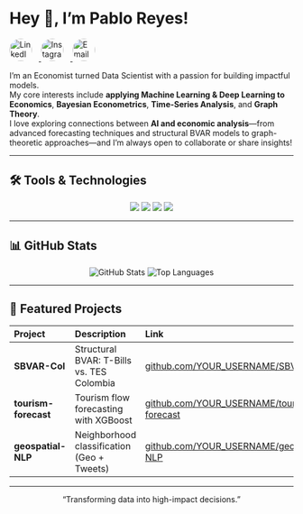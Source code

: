 # Hey 👋, I’m **Pablo Reyes**!

<p align="left">
  <a href="https://www.linkedin.com/in/pablo-alejandro-reyes-granados/" target="_blank" rel="noreferrer">
    <img
      src="https://img.shields.io/badge/LinkedIn-0A66C2?style=flat&logo=linkedin&logoColor=white"
      alt="LinkedIn"
      width="40"
      style="border-radius:50%; margin-right:12px;"
    />
  </a>
  <a href="https://www.instagram.com/pablo.reyes8/" target="_blank" rel="noreferrer">
    <img
      src="https://img.shields.io/badge/Instagram-E4405F?style=flat&logo=instagram&logoColor=white"
      alt="Instagram"
      width="40"
      style="border-radius:50%; margin-right:12px;"
    />
  </a>
  <a href="mailto:alejogranados229@gmail.com" target="_blank" rel="noreferrer">
    <img
      src="https://img.shields.io/badge/Email-D14836?style=flat&logo=gmail&logoColor=white"
      alt="Email"
      width="40"
      style="border-radius:50%;"
    />
  </a>
</p>

I’m an Economist turned Data Scientist with a passion for building impactful models.  
My core interests include **applying Machine Learning & Deep Learning to Economics**, **Bayesian Econometrics**, **Time-Series Analysis**, and **Graph Theory**.  
I love exploring connections between **AI and economic analysis**—from advanced forecasting techniques and structural BVAR models to graph-theoretic approaches—and I’m always open to collaborate or share insights!

---

## 🛠️ Tools & Technologies

<p align="center">
  <img src="https://img.shields.io/badge/Python-3776AB?style=flat&logo=python&logoColor=white" />
  <img src="https://img.shields.io/badge/PyTorch-EE4C2C?style=flat&logo=pytorch&logoColor=white" />
  <img src="https://img.shields.io/badge/Stata-0A2239?style=flat&logo=stata&logoColor=white" />
  <img src="https://img.shields.io/badge/GitHub%20Actions-2088FF?style=flat&logo=githubactions&logoColor=white" />
  <!-- add more badges from https://shields.io/ -->
</p>

---

## 📊 GitHub Stats

<p align="center">
  <img src="https://github-readme-stats.vercel.app/api?username=YOUR_USERNAME&show_icons=true&theme=dark" alt="GitHub Stats" />
  <img src="https://github-readme-stats.vercel.app/api/top-langs/?username=YOUR_USERNAME&layout=compact&theme=dark" alt="Top Languages" />
</p>

---

## 🚀 Featured Projects

| Project               | Description                                  | Link                                                         |
| :-------------------- | :------------------------------------------- | :----------------------------------------------------------- |
| **SBVAR-Col**         | Structural BVAR: T-Bills vs. TES Colombia    | [github.com/YOUR_USERNAME/SBVAR-Col](https://github.com/YOUR_USERNAME/SBVAR-Col) |
| **tourism-forecast**   | Tourism flow forecasting with XGBoost        | [github.com/YOUR_USERNAME/tourism-forecast](https://github.com/YOUR_USERNAME/tourism-forecast) |
| **geospatial-NLP**    | Neighborhood classification (Geo + Tweets)   | [github.com/YOUR_USERNAME/geospatial-NLP](https://github.com/YOUR_USERNAME/geospatial-NLP) |

---

<p align="center">
  “Transforming data into high-impact decisions.”
</p>
